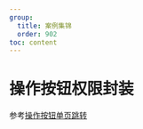 ```yaml
---
group:
  title: 案例集锦
  order: 902
toc: content
---
```


# 操作按钮权限封装

参考[操作按钮单页跳转](./901-table-action-link.md)
